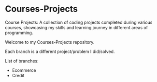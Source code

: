 # Courses-Projects
Course Projects: A collection of coding projects completed during various courses, showcasing my skills and learning journey in different areas of programming.

Welcome to my Courses-Projects repository.

Each branch is a different project/problem I did/solved.

List of branches:
- Ecommerce
- Credit
